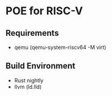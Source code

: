 # POE for RISC-V

## Requirements

* qemu (qemu-system-riscv64 -M virt)

## Build Environment

* Rust nightly
* llvm (ld.lld)
